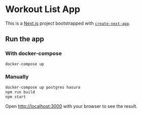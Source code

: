 # Workout List App

This is a [Next.js](https://nextjs.org/) project bootstrapped with [`create-next-app`](https://github.com/vercel/next.js/tree/canary/packages/create-next-app).

## Run the app

### With docker-compose

```bash
docker-compose up
```

### Manually

```bash
docker-compose up postgres hasura
npm run build
npm start
```

Open [http://localhost:3000](http://localhost:3000) with your browser to see the result.
